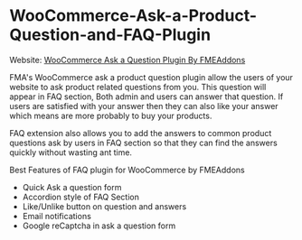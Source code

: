 # WooCommerce-Ask-a-Product-Question-and-FAQ-Plugin

Website: <a href="https://www.fmeaddons.com/woocommerce-plugins-extensions/ask-product-questions-faqs.html">WooCommerce Ask a Question Plugin By FMEAddons</a>

FMA's WooCommerce ask a product question plugin allow the users of your website to ask product related questions from you. This question will appear in FAQ section, Both admin and users can answer that question. If users are satisfied with your answer then they can also like your answer which means are more probably to buy your products. 

FAQ extension also allows you to add the answers to common product questions ask by users in FAQ section so that they can find the answers quickly without wasting ant time.

Best Features of FAQ plugin for WooCommerce by FMEAddons 

 - Quick Ask a question form 
 - Accordion style of FAQ Section 
 - Like/Unlike button on question and answers 
 - Email notifications 
 - Google reCaptcha in ask a question form 
